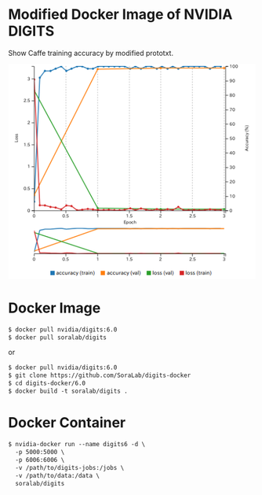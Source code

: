 # Modified Docker Image of NVIDIA DIGITS

Show Caffe training accuracy by modified prototxt.

![caffe-training-accuracy](https://github.com/SoraLab/digits-docker/blob/master/img/caffe-training-accuracy.png)

# Docker Image

    $ docker pull nvidia/digits:6.0
    $ docker pull soralab/digits

or

    $ docker pull nvidia/digits:6.0
    $ git clone https://github.com/SoraLab/digits-docker
    $ cd digits-docker/6.0
    $ docker build -t soralab/digits .

# Docker Container

    $ nvidia-docker run --name digits6 -d \
      -p 5000:5000 \
      -p 6006:6006 \
      -v /path/to/digits-jobs:/jobs \
      -v /path/to/data:/data \
      soralab/digits
